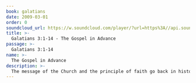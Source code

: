 ```yaml
---
book: galatians
date: 2009-03-01
order: 0
soundcloud_url: https://w.soundcloud.com/player/?url=https%3A//api.soundcloud.com/tracks/
title: >-
  Galatians 3:1-14 - The Gospel in Advance
passage: >-
  Galatians 3:1-14
name: >-
  The Gospel in Advance
description: >-
  The message of the Church and the principle of faith go back in history to the Old Testament man, Abraham.
---
```


